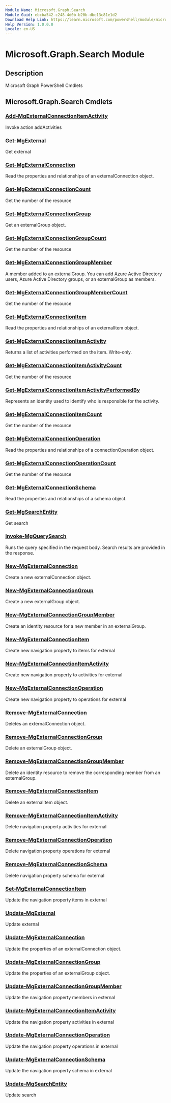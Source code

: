 ```yaml
---
Module Name: Microsoft.Graph.Search
Module Guid: ebcba542-c248-4d0b-b20b-dbe13c81e1d2
Download Help Link: https://learn.microsoft.com/powershell/module/microsoft.graph.search
Help Version: 1.0.0.0
Locale: en-US
---
```


# Microsoft.Graph.Search Module
## Description
Microsoft Graph PowerShell Cmdlets

## Microsoft.Graph.Search Cmdlets
### [Add-MgExternalConnectionItemActivity](Add-MgExternalConnectionItemActivity.md)
Invoke action addActivities

### [Get-MgExternal](Get-MgExternal.md)
Get external

### [Get-MgExternalConnection](Get-MgExternalConnection.md)
Read the properties and relationships of an externalConnection object.

### [Get-MgExternalConnectionCount](Get-MgExternalConnectionCount.md)
Get the number of the resource

### [Get-MgExternalConnectionGroup](Get-MgExternalConnectionGroup.md)
Get an externalGroup object.

### [Get-MgExternalConnectionGroupCount](Get-MgExternalConnectionGroupCount.md)
Get the number of the resource

### [Get-MgExternalConnectionGroupMember](Get-MgExternalConnectionGroupMember.md)
A member added to an externalGroup.
You can add Azure Active Directory users, Azure Active Directory groups, or an externalGroup as members.

### [Get-MgExternalConnectionGroupMemberCount](Get-MgExternalConnectionGroupMemberCount.md)
Get the number of the resource

### [Get-MgExternalConnectionItem](Get-MgExternalConnectionItem.md)
Read the properties and relationships of an externalItem object.

### [Get-MgExternalConnectionItemActivity](Get-MgExternalConnectionItemActivity.md)
Returns a list of activities performed on the item.
Write-only.

### [Get-MgExternalConnectionItemActivityCount](Get-MgExternalConnectionItemActivityCount.md)
Get the number of the resource

### [Get-MgExternalConnectionItemActivityPerformedBy](Get-MgExternalConnectionItemActivityPerformedBy.md)
Represents an identity used to identify who is responsible for the activity.

### [Get-MgExternalConnectionItemCount](Get-MgExternalConnectionItemCount.md)
Get the number of the resource

### [Get-MgExternalConnectionOperation](Get-MgExternalConnectionOperation.md)
Read the properties and relationships of a connectionOperation object.

### [Get-MgExternalConnectionOperationCount](Get-MgExternalConnectionOperationCount.md)
Get the number of the resource

### [Get-MgExternalConnectionSchema](Get-MgExternalConnectionSchema.md)
Read the properties and relationships of a schema object.

### [Get-MgSearchEntity](Get-MgSearchEntity.md)
Get search

### [Invoke-MgQuerySearch](Invoke-MgQuerySearch.md)
Runs the query specified in the request body.
Search results are provided in the response.

### [New-MgExternalConnection](New-MgExternalConnection.md)
Create a new externalConnection object.

### [New-MgExternalConnectionGroup](New-MgExternalConnectionGroup.md)
Create a new externalGroup object.

### [New-MgExternalConnectionGroupMember](New-MgExternalConnectionGroupMember.md)
Create an identity resource for a new member in an externalGroup.

### [New-MgExternalConnectionItem](New-MgExternalConnectionItem.md)
Create new navigation property to items for external

### [New-MgExternalConnectionItemActivity](New-MgExternalConnectionItemActivity.md)
Create new navigation property to activities for external

### [New-MgExternalConnectionOperation](New-MgExternalConnectionOperation.md)
Create new navigation property to operations for external

### [Remove-MgExternalConnection](Remove-MgExternalConnection.md)
Deletes an externalConnection object.

### [Remove-MgExternalConnectionGroup](Remove-MgExternalConnectionGroup.md)
Delete an externalGroup object.

### [Remove-MgExternalConnectionGroupMember](Remove-MgExternalConnectionGroupMember.md)
Delete an identity resource to remove the corresponding member from an externalGroup.

### [Remove-MgExternalConnectionItem](Remove-MgExternalConnectionItem.md)
Delete an externalItem object.

### [Remove-MgExternalConnectionItemActivity](Remove-MgExternalConnectionItemActivity.md)
Delete navigation property activities for external

### [Remove-MgExternalConnectionOperation](Remove-MgExternalConnectionOperation.md)
Delete navigation property operations for external

### [Remove-MgExternalConnectionSchema](Remove-MgExternalConnectionSchema.md)
Delete navigation property schema for external

### [Set-MgExternalConnectionItem](Set-MgExternalConnectionItem.md)
Update the navigation property items in external

### [Update-MgExternal](Update-MgExternal.md)
Update external

### [Update-MgExternalConnection](Update-MgExternalConnection.md)
Update the properties of an externalConnection object.

### [Update-MgExternalConnectionGroup](Update-MgExternalConnectionGroup.md)
Update the properties of an externalGroup object.

### [Update-MgExternalConnectionGroupMember](Update-MgExternalConnectionGroupMember.md)
Update the navigation property members in external

### [Update-MgExternalConnectionItemActivity](Update-MgExternalConnectionItemActivity.md)
Update the navigation property activities in external

### [Update-MgExternalConnectionOperation](Update-MgExternalConnectionOperation.md)
Update the navigation property operations in external

### [Update-MgExternalConnectionSchema](Update-MgExternalConnectionSchema.md)
Update the navigation property schema in external

### [Update-MgSearchEntity](Update-MgSearchEntity.md)
Update search

